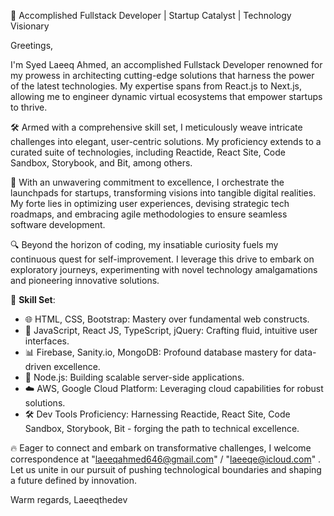 👋 Accomplished Fullstack Developer | Startup Catalyst | Technology Visionary

Greetings,

I'm Syed Laeeq Ahmed, an accomplished Fullstack Developer renowned for my prowess in architecting cutting-edge solutions that harness the power of the latest technologies. My expertise spans from React.js to Next.js, allowing me to engineer dynamic virtual ecosystems that empower startups to thrive.

🛠️ Armed with a comprehensive skill set, I meticulously weave intricate challenges into elegant, user-centric solutions. My proficiency extends to a curated suite of technologies, including Reactide, React Site, Code Sandbox, Storybook, and Bit, among others.

🌟 With an unwavering commitment to excellence, I orchestrate the launchpads for startups, transforming visions into tangible digital realities. My forte lies in optimizing user experiences, devising strategic tech roadmaps, and embracing agile methodologies to ensure seamless software development.

🔍 Beyond the horizon of coding, my insatiable curiosity fuels my continuous quest for self-improvement. I leverage this drive to embark on exploratory journeys, experimenting with novel technology amalgamations and pioneering innovative solutions.

🔧 **Skill Set**:

- 🌐 HTML, CSS, Bootstrap: Mastery over fundamental web constructs.
- 🚀 JavaScript, React JS, TypeScript, jQuery: Crafting fluid, intuitive user interfaces.
- 📊 Firebase, Sanity.io, MongoDB: Profound database mastery for data-driven excellence.
- 🚀 Node.js: Building scalable server-side applications.
- ☁️ AWS, Google Cloud Platform: Leveraging cloud capabilities for robust solutions.
- 🛠️ Dev Tools Proficiency: Harnessing Reactide, React Site, Code Sandbox, Storybook, Bit - forging the path to technical excellence.

🔥 Eager to connect and embark on transformative challenges, I welcome correspondence at "laeeqahmed646@gmail.com" / "laeeqe@icloud.com" . Let us unite in our pursuit of pushing technological boundaries and shaping a future defined by innovation.

Warm regards,
Laeeqthedev
<!---
LaeeqtheDev/LaeeqtheDev is a ✨ special ✨ repository because its `README.md` (this file) appears on your GitHub profile.
You can click the Preview link to take a look at your changes.
--->
